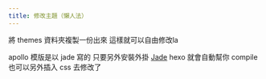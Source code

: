 ```yaml
---
title: 修改主題（懶人法）
---
```


將 themes 資料夾複製一份出來
這樣就可以自由修改la

apollo 模版是以 jade 寫的
只要另外安裝外掛 [Jade](https://github.com/hexojs/hexo-renderer-ejs)
hexo 就會自動幫你 compile
也可以另外插入 css 去修改了
